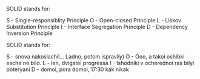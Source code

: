 SOLID stands for:

S - Single-responsiblity Principle
O - Open-closed Principle
L - Liskov Substitution Principle
I - Interface Segregation Principle
D - Dependency Inversion Principle

SOLID stands for:

S - snova nakosiachil... Ladno, potom ispravliy)
O - Ooo, a takoi oshibki esche ne bilo.
L - len, dvigatel progressa
I - Ishodniki v ocherednoi ras bilyi poteryani
D - domoi, pora domoi, 17:30 kak nikak